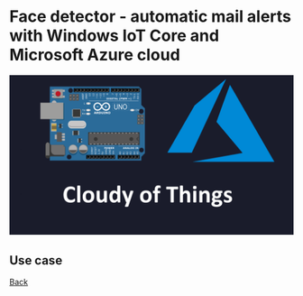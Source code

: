 # Face detector - automatic mail alerts with Windows IoT Core and Microsoft Azure cloud


![Image](https://github.com/Daniel-Krzyczkowski/Daniel-Krzyczkowski.github.io/blob/master/cloudyofthings/mainassets/CloudyOfThings.png?raw=true)

## Use case



[Back](https://daniel-krzyczkowski.github.io/cloudyofthings/main/index)
